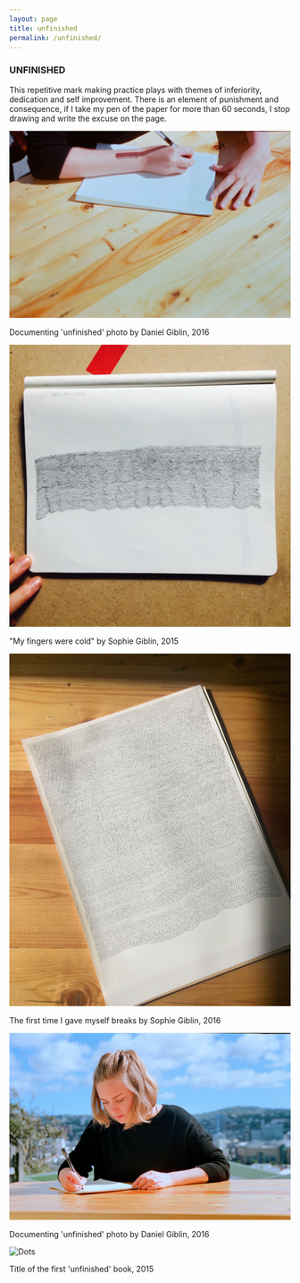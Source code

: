 ```yaml
---
layout: page
title: unfinished
permalink: /unfinished/
---
```


<h3 class="center">UNFINISHED</h3>

This ‪repetitive mark making practice plays with themes of ‪inferiority‬, ‪dedication‬ and ‪self improvement‬. There is an element of ‪punishment‬ and ‪consequence‬, if I take my pen of the paper for more than 60 seconds, I stop ‪drawing‬ and write‬ the excuse on the page.


![Sophie drawing dots outside in the sun](/img/lines/leica_drawing_two.jpg "In the sun drawing dots")

<span class="caption">Documenting 'unfinished' photo by Daniel Giblin, 2016</span>

![Dots](/img/unfinished/book_red_tape.jpg "Unfinished")

<span class="caption">"My fingers were cold" by Sophie Giblin, 2015</span>

![Dots](/img/unfinished/almost-complete.jpg "Unfinished")

<span class="caption">The first time I gave myself breaks by Sophie Giblin, 2016</span>

![Dots](/img/lines/dad_me_photo.jpg "Unfinished")

<span class="caption">Documenting 'unfinished' photo by Daniel Giblin, 2016</span>

![Dots](/img/unfinished/written_title.jpg "Unfinished")

<span class="caption">Title of the first 'unfinished' book, 2015</span>










